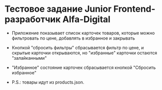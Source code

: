 # Тестовое задание Junior Frontend-разработчик Alfa-Digital

- Приложение показывает список карточек товаров, которые можно фильтровать по цене, добавлять в избранное и закрывать

- Кнопкой "сбросить фильтры" сбрасывается фильтр по цене, и скрытые карточки открываются, но "избранные" карточки остаются "залайканными"

- "Избранное" состояние карточек сбрасывается кнопкой "Сбросить избранное"

- P.S.: товары идут из products.json.
